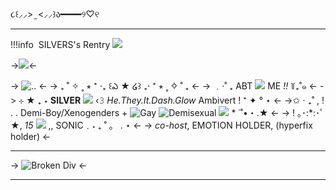 ૮꒰⸝⸝>  ̫ <⸝⸝꒱ა━━━━୨♡୧
***
!!!info
    ![]()  SILVERS's Rentry ![](https://supplies.ju.mp/assets/images/tiny1/eb0c24a4.gif?v=9163b103)

->![](https://i.pinimg.com/564x/d2/04/3a/d2043ab4004c7c3014c1cca0a10390a7.jpg)<-

-> ![..](https://watermelon.crd.co/assets/images/gallery15/515f5775.png?v=172e6d61)  <-
-> ₊ ˚ ✧ ˳ ⭒ ⁺  ‧₊ ꒰ఎ ★ ໒꒱ ₊‧ ⁺ ⭒ ˳ ✧ ˚ ₊ <-
->  ﹒·˚ ₊  ABT ![](https://barbara.crd.co/assets/images/gallery20/004c068c.gif?v=c7ec021c) ME *!!* ꒦₊˚๑  <- 
->  ⊹ ★ ₊  ⋆ **SILVER** ![](https://pearl.uwu.ai/assets/images/gallery01/f7e15699_original.png?v=b83cb4b7) ‹𝟹 *He.They.It.Dash.Glow* Ambivert  ! ⁺ ✦ ° ⋆  <-
->✩ㆍ₊˚ , ! . . Demi-Boy/Xenogenders + ![Gay](https://cdn.discordapp.com/attachments/1017542631263314053/1062874011073257522/vincian_1.jpg) ![Demisexual](https://cdn.discordapp.com/attachments/1017542631263314053/1062858052862234705/demisexual.jpg) ![](https://pearl.uwu.ai/assets/images/gallery05/567b3080.png?v=801aced9) *  ˙˚•・.★ <-
-> !  ｡･:*:･ﾟ★, *15* ![](https://pearl.uwu.ai/assets/images/gallery01/4ecbebb6_original.gif?v=801aced9)  ,, SONIC﹒˖ ₊ ˚ 。 . ⋆ <-
-> *co-host*, EMOTION HOLDER, (hyperfix holder)  <-

***
-> ![Broken Div](http://28.media.tumblr.com/tumblr_lm5rg3ITiJ1qklh9zo1_500.gif) <-

***